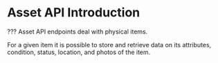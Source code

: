 # Asset API Introduction

??? Asset API endpoints deal with physical items.

For a given item it is possible to store and retrieve data on its attributes, condition, status, location, and photos of the item.
